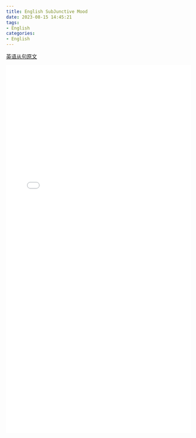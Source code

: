 ```yaml
---
title: English SubJunctive Mood
date: 2023-08-15 14:45:21
tags:
- English
categories:
- English
---
```






[英语从句原文](https://docs.qq.com/doc/DZFRESGpJUGxtaERt?u=73f406cf05794003af892cdef46dd10e)


<!-- 第一种方式，可调整pdf显示的大小，比较灵活 -->
<embed src="/pdf/eng_subjunctive_mood/eng_subjunctive_mood.pdf" width="100%" height="1000" type="application/pdf">

